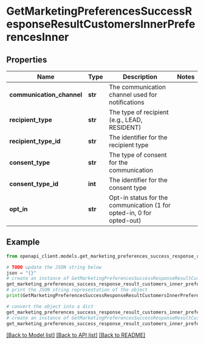 # GetMarketingPreferencesSuccessResponseResultCustomersInnerPreferencesInner


## Properties

Name | Type | Description | Notes
------------ | ------------- | ------------- | -------------
**communication_channel** | **str** | The communication channel used for notifications | 
**recipient_type** | **str** | The type of recipient (e.g., LEAD, RESIDENT) | 
**recipient_type_id** | **str** | The identifier for the recipient type | 
**consent_type** | **str** | The type of consent for the communication | 
**consent_type_id** | **int** | The identifier for the consent type | 
**opt_in** | **str** | Opt-in status for the communication (1 for opted-in, 0 for opted-out) | 

## Example

```python
from openapi_client.models.get_marketing_preferences_success_response_result_customers_inner_preferences_inner import GetMarketingPreferencesSuccessResponseResultCustomersInnerPreferencesInner

# TODO update the JSON string below
json = "{}"
# create an instance of GetMarketingPreferencesSuccessResponseResultCustomersInnerPreferencesInner from a JSON string
get_marketing_preferences_success_response_result_customers_inner_preferences_inner_instance = GetMarketingPreferencesSuccessResponseResultCustomersInnerPreferencesInner.from_json(json)
# print the JSON string representation of the object
print(GetMarketingPreferencesSuccessResponseResultCustomersInnerPreferencesInner.to_json())

# convert the object into a dict
get_marketing_preferences_success_response_result_customers_inner_preferences_inner_dict = get_marketing_preferences_success_response_result_customers_inner_preferences_inner_instance.to_dict()
# create an instance of GetMarketingPreferencesSuccessResponseResultCustomersInnerPreferencesInner from a dict
get_marketing_preferences_success_response_result_customers_inner_preferences_inner_from_dict = GetMarketingPreferencesSuccessResponseResultCustomersInnerPreferencesInner.from_dict(get_marketing_preferences_success_response_result_customers_inner_preferences_inner_dict)
```
[[Back to Model list]](../README.md#documentation-for-models) [[Back to API list]](../README.md#documentation-for-api-endpoints) [[Back to README]](../README.md)


